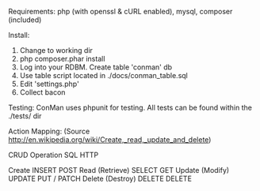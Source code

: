 Requirements:
php (with openssl & cURL enabled), mysql, composer (included)

Install:
1) Change to working dir
2) php composer.phar install
3) Log into your RDBM. Create table 'conman' db
4) Use table script located in ./docs/conman_table.sql
5) Edit 'settings.php'
6) Collect bacon

Testing:
ConMan uses phpunit for testing. All tests can be found within the ./tests/ dir

Action Mapping:
(Source http://en.wikipedia.org/wiki/Create,_read,_update_and_delete)

CRUD Operation		SQL		HTTP

Create				INSERT	POST
Read (Retrieve)		SELECT	GET
Update (Modify)		UPDATE	PUT / PATCH
Delete (Destroy)	DELETE	DELETE